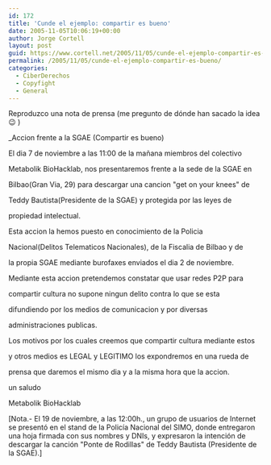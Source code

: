 ```yaml
---
id: 172
title: 'Cunde el ejemplo: compartir es bueno'
date: 2005-11-05T10:06:19+00:00
author: Jorge Cortell
layout: post
guid: https://www.cortell.net/2005/11/05/cunde-el-ejemplo-compartir-es-bueno/
permalink: /2005/11/05/cunde-el-ejemplo-compartir-es-bueno/
categories:
  - CiberDerechos
  - Copyfight
  - General
---
```

Reproduzco una nota de prensa (me pregunto de dónde han sacado la idea 😉 )

_Accion frente a la SGAE (Compartir es bueno)</p> 

El dia 7 de noviembre a las 11:00 de la mañana miembros del colectivo
  
Metabolik BioHacklab, nos presentaremos frente a la sede de la SGAE en
  
Bilbao(Gran Via, 29) para descargar una cancion "get on your knees" de
  
Teddy Bautista(Presidente de la SGAE) y protegida por las leyes de
  
propiedad intelectual.

Esta accion la hemos puesto en conocimiento de la Policia
  
Nacional(Delitos Telematicos Nacionales), de la Fiscalia de Bilbao y de
  
la propia SGAE mediante burofaxes enviados el dia 2 de noviembre.

Mediante esta accion pretendemos constatar que usar redes P2P para
  
compartir cultura no supone ningun delito contra lo que se esta
  
difundiendo por los medios de comunicacion y por diversas
  
administraciones publicas.

Los motivos por los cuales creemos que compartir cultura mediante estos
  
y otros medios es LEGAL y LEGITIMO los expondremos en una rueda de
  
prensa que daremos el mismo dia y a la misma hora que la accion.

un saludo

Metabolik BioHacklab</em>

[Nota.- El 19 de noviembre, a las 12:00h., un grupo de usuarios de Internet se presentó en el stand de la Policí­a Nacional del SIMO, donde entregaron una hoja firmada con sus nombres y DNIs, y expresaron la intención de descargar la canción "Ponte de Rodillas" de Teddy Bautista (Presidente de la SGAE).]